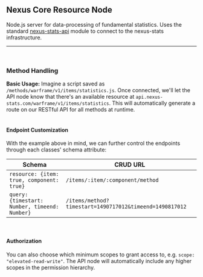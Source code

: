 ## Nexus Core Resource Node
Node.js server for data-processing of fundamental statistics. Uses the standard [nexus-stats-api](https://github.com/Kaptard/nexus-stats-api) module to connect to the nexus-stats infrastructure.
- - - -
<br>

### Method Handling
**Basic Usage:**
Imagine a script saved as `/methods/warframe/v1/items/statistics.js`. Once connected, we'll let the API node know that there's an available resource at `api.nexus-stats.com/warframe/v1/items/statistics`. This will automatically generate a route on our RESTful API for all methods at runtime.
<br>
<br>
#### Endpoint Customization
With the example above in mind, we can further control the endpoints through each classes' schema attribute: <br>

Schema  | CRUD URL
------ | ------
`resource: {item: true, component: true}`   | `/items/:item/:component/method`
`query: {timestart: Number, timeend: Number}` | `/items/method?timestart=1490717012&timeend=1490817012`
<br>

#### Authorization
You can also choose which minimum scopes to grant access to, e.g. `scope: "elevated-read-write"`. The API node will automatically include any higher scopes in the permission hierarchy.